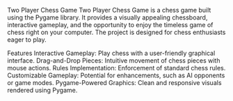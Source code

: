 Two Player Chess Game
Two Player Chess Game is a chess game built using the Pygame library. It provides a visually appealing chessboard, interactive gameplay, and the opportunity to enjoy the timeless game of chess right on your computer. The project is designed for chess enthusiasts eager to play.

Features
Interactive Gameplay: Play chess with a user-friendly graphical interface.
Drag-and-Drop Pieces: Intuitive movement of chess pieces with mouse actions.
Rules Implementation: Enforcement of standard chess rules.
Customizable Gameplay: Potential for enhancements, such as AI opponents or game modes.
Pygame-Powered Graphics: Clean and responsive visuals rendered using Pygame.
